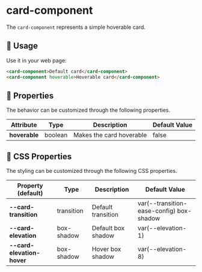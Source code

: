 # card-component 

The `card-component` represents a simple hoverable card.  

## 🎁 Usage 

Use it in your web page:

```html
<card-component>Default card</card-component>
<card-component hoverable>Hoverable card</card-component>
```

## 🎉 Properties 

The behavior can be customized through the following properties.

| Attribute        | Type           | Description  | Default Value |
| ------------- |----| -----| -----| 
| **hoverable**      | boolean | Makes the card hoverable | false |

## 📝 CSS Properties

The styling can be customized through the following CSS properties.

| Property (default)   | Type           | Description  | Default Value |
| ------------- |----| -----| -----| 
| **--card-transition**      | transition | Default transition | var(--transition-ease-config) box-shadow |
| **--card-elevation**      | box-shadow | Default box shadow | var(--elevation-1) |
| **--card-elevation-hover**      | box-shadow | Hover box shadow | var(--elevation-8) |

